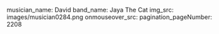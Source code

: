 musician_name: David
band_name: Jaya The Cat
img_src: images/musician0284.png
onmouseover_src: 
pagination_pageNumber: 2208